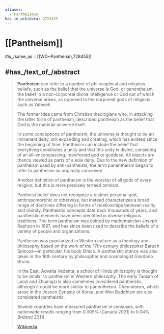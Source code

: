 ```yaml
---
aliases:
  - Pantheismus
has_id_wikidata: Q728455
---
```


# [[Pantheism]] 

#is_/same_as :: [[WD~Pantheism,728455]] 

## #has_/text_of_/abstract 

> **Pantheism** can refer to a number of philosophical and religious beliefs, 
> such as the belief that the universe is God, 
> or panentheism, the belief in a non-corporeal divine intelligence or God 
> out of which the universe arises, 
> as opposed to the corporeal gods of religions, such as Yahweh. 
> 
> The former idea came from Christian theologians who, 
> in attacking the latter form of pantheism, 
> described pantheism as the belief that God is the material universe itself. 
> 
> In some conceptions of pantheism, the universe is thought to be an immanent deity, still expanding and creating, which has existed since the beginning of time. Pantheism can include the belief that everything constitutes a unity and that this unity is divine, consisting of an all-encompassing, manifested god or goddess. All objects are thence viewed as parts of a sole deity. Due to the new definition of pantheism used by anti-pantheists, the term panentheism began to refer to pantheism as originally conceived.
>
> Another definition of pantheism is the worship of all gods of every religion, but this is more precisely termed omnism.
>
> Pantheist belief does not recognize a distinct personal god, anthropomorphic or otherwise, but instead characterizes a broad range of doctrines differing in forms of relationships between reality and divinity. Pantheistic concepts date back thousands of years, and pantheistic elements have been identified in diverse religious traditions. The term pantheism was coined by mathematician Joseph Raphson in 1697, and has since been used to describe the beliefs of a variety of people and organizations.
>
> Pantheism was popularized in Western culture as a theology and philosophy based on the work of the 17th-century philosopher Baruch Spinoza—in particular, his book Ethics. A pantheistic stance was also taken in the 16th century by philosopher and cosmologist Giordano Bruno.
>
> In the East, Advaita Vedanta, a school of Hindu philosophy is thought to be similar to pantheism in Western philosophy. The early Taoism of Laozi and Zhuangzi is also sometimes considered pantheistic, although it could be more similar to panentheism. Cheondoism, which arose in the Joseon Dynasty of Korea, and Won Buddhism are also considered pantheistic.
>
> Several countries have measured pantheism in censuses, with nationwide results ranging from 0.005% (Canada 2021) to 0.04% (Ireland 2011).
>
> [Wikipedia](https://en.wikipedia.org/wiki/Pantheism) 

